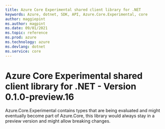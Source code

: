 ```yaml
---
title: Azure Core Experimental shared client library for .NET
keywords: Azure, dotnet, SDK, API, Azure.Core.Experimental, core
author: maggiepint
ms.author: magpint
ms.date: 09/01/2021
ms.topic: reference
ms.prod: azure
ms.technology: azure
ms.devlang: dotnet
ms.service: core
---
```


# Azure Core Experimental shared client library for .NET - Version 0.1.0-preview.16 


Azure.Core.Experimental contains types that are being evaluated and might eventually become part of Azure.Core, this library would always stay in a preview version and might allow breaking changes.

